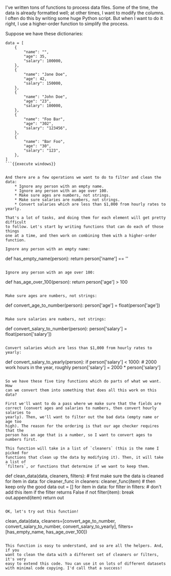 I've written tons of functions to process data files. Some of the time, the
data is already formatted well; at other times, I want to modify the columns.
I often do this by writing some huge Python script. But when I want to do it
right, I use a higher-order function to simplify the process.

Suppose we have these dictionaries:

```
data = [
    {
        "name": "",
        "age": 35,
        "salary": 100000,
    },
    {
        "name": "Jane Doe",
        "age": 42,
        "salary": 150000,
    },
    {
        "name": "John Doe",
        "age": "23",
        "salary": 100000,
    },
    {
        "name": "Foo Bar",
        "age": "302",
        "salary": "123456",
    },
    {
        "name": "Bar Foo",
        "age": "30",
        "salary": "123",
    },
]
```{{execute windows}}


And there are a few operations we want to do to filter and clean the
data:
    * Ignore any person with an empty name.
    * Ignore any person with an age over 100.
    * Make sure ages are numbers, not strings.
    * Make sure salaries are numbers, not strings.
    * Convert salaries which are less than $1,000 from hourly rates to yearly.

That's a lot of tasks, and doing them for each element will get pretty difficult
to follow. Let's start by writing functions that can do each of those things
one at a time, and then work on combining them with a higher-order function.

Ignore any person with an empty name:
```
def has_empty_name(person):
    return person['name'] == ''

```{{execute windows}}

Ignore any person with an age over 100:
```
def has_age_over_100(person):
    return person['age'] > 100

```{{execute windows}}

Make sure ages are numbers, not strings:
```
def convert_age_to_number(person):
    person['age'] = float(person['age'])

```{{execute windows}}

Make sure salaries are numbers, not strings:
```
def convert_salary_to_number(person):
    person['salary'] = float(person['salary'])

```{{execute windows}}

Convert salaries which are less than $1,000 from hourly rates to yearly:
```
def convert_salary_to_yearly(person):
    if person['salary'] < 1000:
        # 2000 work hours in the year, roughly
        person['salary'] = 2000 * person['salary']

```{{execute windows}}

So we have these five tiny functions which do parts of what we want. How
can we convert them into something that does all this work on this data?

First we'll want to do a pass where we make sure that the fields are
correct (convert ages and salaries to numbers, then convert hourly salaries to
yearly). Then, we'll want to filter out the bad data (empty name or age too
high). The reason for the ordering is that our age checker requires that the
person has an age that is a number, so I want to convert ages to numbers first.

This function will take in a list of `cleaners` (this is the name I picked for
functions that clean up the data by modifying it). Then, it will take a list of
`filters`, or functions that determine if we want to keep them.

```
def clean_data(data, cleaners, filters):
    # first make sure the data is cleaned
    for item in data:
        for cleaner_func in cleaners:
            cleaner_func(item)
    # then keep only the good data
    out = []
    for item in data:
        for filter in filters:
            # don't add this item if the filter returns False
            if not filter(item):
                break
        out.append(item)
    return out
```{{execute windows}}

OK, let's try out this function!

```
clean_data(data,
    cleaners=[convert_age_to_number, convert_salary_to_number, convert_salary_to_yearly],
    filters=[has_empty_name, has_age_over_100])
```{{execute windows}}

This function is easy to understand, and so are all the helpers. And, if you
want to clean the data with a different set of cleaners or filters, it's very
easy to extend this code. You can use it on lots of different datasets
with minimal code copying. I'd call that a success!
